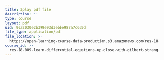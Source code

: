 ```yaml
---
title: 3play pdf file
description: ''
type: course
layout: pdf
uid: 90a2030e2b399e93d3ebbe987a7c630d
file_type: application/pdf
file_location: >-
  https://open-learning-course-data-production.s3.amazonaws.com/res-18-009-learn-differential-equations-up-close-with-gilbert-strang-and-cleve-moler-fall-2015/90a2030e2b399e93d3ebbe987a7c630d_U8R54zOTVLw.pdf
course_id: >-
  res-18-009-learn-differential-equations-up-close-with-gilbert-strang-and-cleve-moler-fall-2015
---
```

